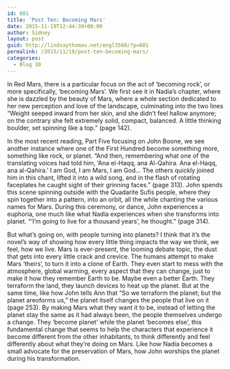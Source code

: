```yaml
---
id: 601
title: 'Post Ten: Becoming Mars'
date: 2015-11-19T12:44:39+00:00
author: Sidney
layout: post
guid: http://lindsaythomas.net/engl3560/?p=601
permalink: /2015/11/19/post-ten-becoming-mars/
categories:
  - Blog 10
---
```

In Red Mars, there is a particular focus on the act of &#8216;becoming rock&#8217;, or more specifically, &#8216;becoming Mars&#8217;. We first see it in Nadia&#8217;s chapter, where she is dazzled by the beauty of Mars, where a whole section dedicated to her new perception and love of the landscape, culminating into the two lines &#8220;Weight seeped inward from her skin, and she didn&#8217;t feel hallow anymore; on the contrary she felt extremely solid, compact, balanced. A little thinking boulder, set spinning like a top.&#8221; (page 142).

In the most recent reading, Part Five focusing on John Boone, we see another instance where one of the First Hundred become something more, something like rock, or planet. &#8220;And then, remembering what one of the translating voices had told him, &#8216;Ana el-Haqq, ana Al-Qahira. Ana el-Haqq, ana al-Qahira.&#8217; I am God, I am Mars, I am God&#8230; The others quickly joined him in this chant, lifted it into a wild song, and in the flash of rotating faceplates he caught sight of their grinning faces.&#8221; (page 313). John spends this scene spinning outside with the Quadarite Sufis people, where they spin together into a pattern, into an orbit, all the while chanting the various names for Mars. During this ceremony, or dance, John experiences a euphoria, one much like what Nadia experiences when she transforms into planet. &#8220;&#8216;I&#8217;m going to live for a thousand years&#8217;, he thought.&#8221; (page 314).

But what&#8217;s going on, with people turning into planets? I think that it&#8217;s the novel&#8217;s way of showing how every little thing impacts the way we think, we feel, how we live. Mars is ever-present, the looming debate topic, the dust that gets into every little crack and crevice. The humans attempt to make Mars &#8216;theirs&#8217;, to turn it into a clone of Earth. They even start to mess with the atmosphere, global warming, every aspect that they can change, just to make it how they remember Earth to be. Maybe even a better Earth. They terraform the land, they launch devices to heat up the planet. But at the same time, like how John tells Ann that &#8220;So we terraform the planet; but the planet areoforms us,&#8221; the planet itself changes the people that live on it (page 253). By making Mars what they want it to be, instead of letting the planet stay the same as it had always been, the people themselves undergo a change. They &#8216;become planet&#8217; while the planet &#8216;becomes else&#8217;, this fundamental change that seems to help the characters that experience it become different from the other inhabitants, to think differently and feel differently about what they&#8217;re doing on Mars. Like how Nadia becomes a small advocate for the preservation of Mars, how John worships the planet during his transformation.